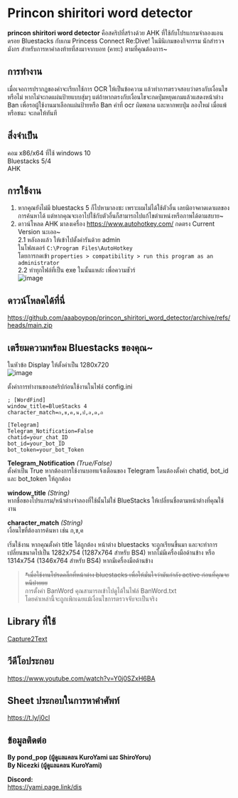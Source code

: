 # Princon shiritori word detector

**princon shiritori word detector** คือสคริปที่สร้างด้วย AHK ที่ใช้กับโปรแกรมจำลองแอนดรอย Bluestacks กับเกม Princess Connect Re:Dive! ในมินิเกมของกิจกรรม นักสำรวจมังกร สำหรับการหาคำลงท้ายที่สงมาจากบอท (คายะ) ตามที่คุณต้องการ~

## การทำงาน
เมื่อเจอการปรากฏของคำจะเรียกใช้การ OCR ให้เป็นข้อความ แล้วทำการตรวจสอบว่าตรงกับเงื่อนไขหรือไม่ หากไม่จะกดแผ่นป้ายแบบสุ่มๆ แต่ถ้าหากตรงกับเงื่อนไขจะกดปุ่มหยุดเกมแล้วแสดงหน้าต่าง Ban เพื่อรอผู้ใช้งานมาเลือกแผ่นป้ายหรือ Ban คำที่ ocr ผิดพลาด และหากพบปุ่ม ลองใหม่ เมื่อแพ้หรือชนะ จะกดให้ทันที

## สิ่งจำเป็น
คอม x86/x64 ที่ใช้ windows 10\
Bluestacks 5/4\
AHK

## การใช้งาน
1. หากคุณยังไม่มี bluestacks 5 ก็ไปหามาลงซะ เพราะผมไม่ได้ใช้ตัวอื่น เลยมิอาจคาดเดาผลของการค้นหาได้ แต่หากคุณจะเอาไปใช้กับตัวอื่นก็สามารถไปแก้ไขตำแหน่งหรือภาพได้ตามสบาย~
2. ดาวน์โหลด AHK มาลงเครื่อง https://www.autohotkey.com/ กดตรง Current Version นะเออ~\
	2.1   หลังลงแล้ว ให้เข้าไปตั้งค่ารันด้วย admin \
ในโฟลเดอร์ `C:\Program Files\AutoHotkey`\
โดยการกดเข้า `properties > compatibility > run this program as an administrator` \
	2.2   ทำทุกไฟล์ที่เป็น exe ในนั้นแหล่ะ เพื่อความชัวร์\
  ![image](https://user-images.githubusercontent.com/38764429/160011894-6b2c84fa-c170-4f9a-b144-5ddd03abbb76.png)



## ดาวน์โหลดได้ที่นี่
https://github.com/aaaboypop/princon_shiritori_word_detector/archive/refs/heads/main.zip



## เตรียมความพร้อม Bluestacks ของคุณ~ 
ในหัวข้อ Display ให้ตั้งค่าเป็น 1280x720\
![image](https://user-images.githubusercontent.com/38764429/160011941-7354b31f-df1f-4a85-a873-1bd3837c02f7.png)



ตั้งค่าการทำงานของสคริปก่อนใช้งานในไฟล์ config.ini

 
    ; [WordFind]
    window_title=BlueStacks 4
    character_match=ก,ข,ค,น,ป,ล,ด,ถ
    
    [Telegram]
    Telegram_Notification=False
    chatid=your_chat_ID
    bot_id=your_bot_ID
    bot_token=your_bot_Token
 

**Telegram_Notification** *(True/False)* \
ตั้งค่าเป็น True หากต้องการใช้งานบอทแจ้งเตือนของ Telegram โดนต้องตั้งค่า chatid, bot_id และ bot_token ให้ถูกต้อง

**window_title** *(String)* \
หากชื่อของโปรแกรม/หน้าต่างจำลองที่ใช้นั้นไม่ใช่ BlueStacks ให้เปลี่ยนชื่อตามหน้าต่างที่คุณใช้งาน

**character_match** *(String)* \
เงื่อนไขที่ต้องการค้นหา เช่น ก,ข,ค


เริ่มใช้งาน หากคุณตั้งค่า title ได้ถูกต้อง หน้าต่าง bluestacks จะถูกเรียนขึ้นมา และจะทำการเปลี่ยนขนาดไปเป็น 1282x754 (1287x764 สำหรับ BS4) หากไม่มีเครื่องมือด้านข้าง หรือ 1314x754 (1346x764 สำหรับ BS4) หากมีเครื่องมือด้านข้าง

> ~~*เมื่อใช้งานโปรดคลิ๊กที่หน้าต่าง bluestacks เพื่อให้มั่นใจว่ามันกำลัง active ก่อนที่คุณจะหนีปายยย~~\
การตั้งค่า BanWord คุณสามารถเข้าไปดูได้ในไฟล์ BanWord.txt\
โดยคำเหล่านี้จะถูกเพิกเฉยแม้เงื่อนไขการตรวจจับจะเป็นจริง

## Library ที่ใช้
[Capture2Text](http://capture2text.sourceforge.net/ "Capture2Text")


## วีดีโอประกอบ
https://www.youtube.com/watch?v=Y0j0SZxH6BA


## Sheet ประกอบในการหาคำศัพท์
https://t.ly/j0cl



## ข้อมูลติดต่อ
**By pond_pop (ผู้ดูแลแคลน KuroYami และ ShiroYoru)**\
**By Nicezki (ผู้ดูแลแคลน KuroYami)**

**Discord:**\
https://yami.page.link/dis
